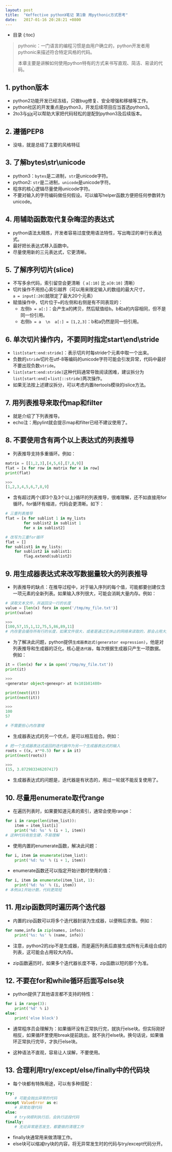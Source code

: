 ```yaml
---
layout: post
title:  "《effective python》笔记 第1章 用pythonic方式思考"
date:   2017-01-16 20:28:21 +0800
---
```


* 目录
{:toc}

> pythonic：一门语言的编程习惯是由用户确立的，python开发者用pythonic来描述符合特定风格的代码。
>
> 本章主要是讲解如何使用python特有的方式来书写直观、简洁、易读的代码。

## 1. python版本

* python2功能开发已经冻结，只做bug修复、安全增强和移植等工作。
* python社区的开发重点是python3，开发后续项目应当首选python3。
* 2to3与[six](https://pythonhosted.org/six/)可以帮助大家把代码轻松的是配到python3及后续版本。

## 2. 遵循PEP8

* 没啥，就是总结了主要的风格特征

## 3. 了解bytes\str\unicode

* python3：`bytes`是二进制，`str`是unicode字符。
* python2: `str`是二进制，`unicode`是unicode字符。
* 程序的核心逻辑尽量使用unicode字符。
* 不要对输入的字符编码做任何假设。可以编写helper函数方便把任何参数转为unicode。

## 4. 用辅助函数取代复杂晦涩的表达式

* python语法太精炼，开发者容易过度使用语法特性，写出晦涩的单行长表达式。
* 最好把长表达式移入函数中。
* 尽量使用新的三元表达式，它更清晰。

## 5. 了解序列切片(slice)

* 不写多余代码，索引留空会更清晰（ `a[:10]` 比 `a[0:10]` 清晰）
* 切片操作不用担心索引越界（可以用来限定输入的数组的最大尺寸，`a = input[:20]`就限定了最大20个元素）
* 赋值操作中，切片位于`=`的左侧和右侧是有不同表现的：
  - 左侧`b = a[:]`：会产生a的拷贝，然后赋值给b。b和a的内容相同，但不是同一份引用。
  - 右侧`b = a  \n  a[:] = [1,2,3]`：b和a仍然是同一份引用。

## 6. 单次切片操作内，不要同时指定start\end\stride

* `list[start:end:stride]`：表示切片时每stride个元素中取一个出来。
* 负数的`stride`切片在utf-8等编码的unicode字符可能会引发异常，代码中最好不要出现负数`stride`。
* `list[start:end:stride]`这种代码通常导致阅读困难，建议拆分为`list[start:end]`+`list[::stride]`两次操作。
* 如果无法按上述建议拆分，可以考虑内置itertools模块的islice方法。

## 7. 用列表推导来取代map和filter

* 就是介绍了下列表推导。
* echo注：用pylint就会提示map和filter已经不建议使用了。

## 8. 不要使用含有两个以上表达式的列表推导

* 列表推导支持多重循环。例如：

```python
matrix = [[1,2,3],[4,5,6],[7,8,9]]
flat = [x for row in matrix for x in row]
print(flat)

>>>
[1,2,3,4,5,6,7,8,9]
```

* 含有超过两个(即3个及3个以上)循环的列表推导，很难理解，还不如直接用for循环。for循环有缩进，代码会更清晰。如下：

```python
# 三重列表推导
flat = [x for sublist 1 in my_lists
        for sublist2 in sublist 1
        for x in sublist2]

# 改写为三重for循环
flat = []
for sublist1 in my_lists:
    for sublist2 in sublist1:
        flag.extend(sublist2)
```

## 9. 用生成器表达式来改写数据量较大的列表推导

* 列表推导的缺点：在推导过程中，对于输入序列的每个值，可能都要创建仅含一项元素的全新列表。如果输入序列很大，可能会消耗大量内存。例如：

```python
# 读取文本文件，并返回没一行的长度
value = [len(x) forx in open('/tmp/my_file.txt')]
print(value)

>>>
[100,57,15,1,12,75,5,86,89,11]
# 内存里会缓存所有行的长度，如果文件很大，或者是通过无休止的网络来读取的，那会占用大量内存。
```

* 为了解决此问题，python提供`生成器表达式(generator expression)`，他是对列表推导和生成器的泛化。核心是`迭代器`，每次根据生成器只产生一项数据。例如：

```python
it = (len(x) for x in open('/tmp/my_file.txt'))
print(it)

>>>
<generator object<genexpr> at 0x101b81480>

print(next(it))
print(next(it))

>>>
100
57

# 不需要担心内存激增
```

* 生成器表达式的另一个优点，是可以相互组合。例如：

```python
# 把一个生成器表达式返回的迭代器作为另一个生成器表达式的输入
roots = ((x, x**0.5) for x in it)
print(next(roots))

>>>
(15, 3.872983346207417)
```

* 生成器表达式的问题是，迭代器是有状态的，用过一轮就不能反复使用了。

## 10. 尽量用enumerate取代range

* 在遍历列表时，如果要知道元素的索引，通常会使用range：

```python
for i in range(len(item_list)):
    item = item_list[i]
    print('%d: %s' % (i + 1, item))
# 这种代码有些生硬，不易理解
```

* 使用内置的enumerate函数，解决此问题：

```python
for i, item in enumerate(item_list):
    print('%d: %s' % (i + 1, item))
```

* enumerate函数还可以指定开始计数时使用的值：

```python
for i, item in enumerate(item_list, 1):
    print('%d: %s' % (i, item))
# 本例从1开始计数，代码更简短
```

## 11. 用zip函数同时遍历两个迭代器

* 内置的zip函数可以将多个迭代器封装为生成器，以便稍后求值。例如：

```python
for name,info in zip(names, infos):
    print('%s: %s' % (name, info))
```

* 注意，python2的zip不是生成器，而是遍历列表后直接生成所有元素组合成的列表，这可能会占用较大内存。

* zip函数遍历时，如果多个迭代器长度不等，zip函数以短的那个为准。

## 12. 不要在for和while循环后面写else块

* python提供了其他语言都不支持的特性：

```python
for i in range(3):
    print('%d' % i)
else:
    print('else block')
```

* 通常程序员会理解为：如果循环没有正常执行完，就执行else块。但实际刚好相反，如果循环里使用break提前跳出，就不执行else块。换句话说，如果循环正常执行完毕，才执行else块。

* 这种语法不直观，容易让人误解，不要使用。

## 13. 合理利用try/except/else/finally中的代码块

* 每个块都有特殊用途，可以有多种搭配：

```python
try:
    # 可能会抛出异常的代码
except ValueError as e:
    # 异常处理代码
else:
    # try块顺利执行后，会执行这段代码
finally:
    # 无论异常是否发生，都要做的清理工作
```

* finally块通常用来做清理工作。
* else块可以缩减try块的内容，将无异常发生时的代码与try/except代码分开。